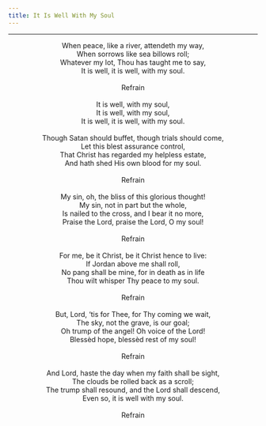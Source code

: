 ```yaml
---
title: It Is Well With My Soul
---
```


---
<center>
When peace, like a river, attendeth my way,<br/>
When sorrows like sea billows roll;<br/>
Whatever my lot, Thou has taught me to say,<br/>
It is well, it is well, with my soul.<br/>
<br/>
Refrain<br/>
<br/>
It is well, with my soul,<br/>
It is well, with my soul,<br/>
It is well, it is well, with my soul.<br/>
<br/>
Though Satan should buffet, though trials should come,<br/>
Let this blest assurance control,<br/>
That Christ has regarded my helpless estate,<br/>
And hath shed His own blood for my soul.<br/>
<br/>
Refrain<br/>
<br/>
My sin, oh, the bliss of this glorious thought!<br/>
My sin, not in part but the whole,<br/>
Is nailed to the cross, and I bear it no more,<br/>
Praise the Lord, praise the Lord, O my soul!<br/>
<br/>
Refrain<br/>
<br/>
For me, be it Christ, be it Christ hence to live:<br/>
If Jordan above me shall roll,<br/>
No pang shall be mine, for in death as in life<br/>
Thou wilt whisper Thy peace to my soul.<br/>
<br/>
Refrain<br/>
<br/>
But, Lord, ‘tis for Thee, for Thy coming we wait,<br/>
The sky, not the grave, is our goal;<br/>
Oh trump of the angel! Oh voice of the Lord!<br/>
Blessèd hope, blessèd rest of my soul!<br/>
<br/>
Refrain<br/>
<br/>
And Lord, haste the day when my faith shall be sight,<br/>
The clouds be rolled back as a scroll;<br/>
The trump shall resound, and the Lord shall descend,<br/>
Even so, it is well with my soul.<br/>
<br/>
Refrain
</center>